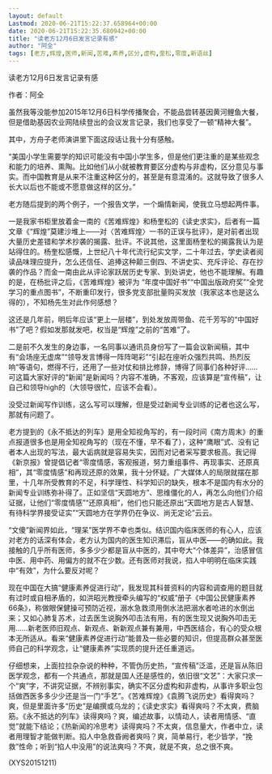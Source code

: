 ```yaml
---
layout: default
Lastmod: 2020-06-21T15:22:37.658964+00:00
date: 2020-06-21T15:22:35.680942+00:00
title: "读老方12月6日发言记录有感"
author: "阿全"
tags: [老方,辉煌,医师,新闻,苦难,素养,区分,虚构,奎松,零度,新语丝]
---
```


读老方12月6日发言记录有感

作者：阿全

虽然我等没能参加2015年12月6日科学传播聚会，不能品尝转基因黄河鲤鱼大餐，但是借助基因农业网陆续登出的会议发言记录，我们也享受了一顿“精神大餐”。

其中，方舟子老师演讲里下面这段话让我十分有感触。

“美国小学生需要学的知识可能没有中国小学生多，但是他们更注重的是某些观念和能力的培养、熏陶。比如他们从小就被教育要区分虚构与非虚构，区分意见与事实。而中国教育是从来不注重这种区分的，甚至是有意混淆的。这就导致了很多人长大以后也不能或不愿意做这样的区分。”

老方随后提到的两个例子，一个报告文学，一个煽情新闻，使我立马想起两件事。

一是我家书柜里放着金一南的《苦难辉煌》和杨奎松的《读史求实》，后者有一篇文章《“辉煌”莫建沙堆上——对〈苦难辉煌〉一书的正误与批评》，是对前者出现大量历史差错和学术抄袭的揭露、批评。不说其他，这里面杨奎松的揭露我认为是站得住的。杨奎松感慨，上世纪八十年代流行纪实文学，二十年过去，学史读者阅读品味理应提升，怎么还信任、追捧这种颠三倒四、不讲史实、充斥评论、存在抄袭的作品？而金一南由此从评论家跃居历史专家、到处讲史，他也不能理解。有趣的是，在杨批评之后，《苦难辉煌》被评为 “年度中国好书”“中国出版政府奖”“全党学习的重点图书”，不断重印发行，很多党支部批量购买发放（我家这本也是这么得的），不知杨先生对此作何感想？

这还是几年前，明后年应该“更上一层楼”，到处发放周带鱼、花千芳写的“中国好书”了吧？假如发那就发吧，权当是“辉煌”之前的“苦难”了。

二是前不久发生的身边事，一名同事以通讯员身份写了一篇会议新闻稿，其中有“会场座无虚席”“领导发言博得一阵阵喝彩”“引起在座听众强烈共鸣、热烈反响”等语句，燃得不行，还用了一些对仗和排比修辞，博得了同事们各种好评……可这篇大家好评的“新闻”是新闻吗？内容不准确，不客观，应该算是“宣传稿”，让自己和领导high的（大领导很忙，应该不会看）。

没受过新闻写作训练，这么写可以理解，但是受过新闻专业训练的记者也这么写，那就有问题了。

老方提到的《永不抵达的列车》是用全知视角写的，有一段时间《南方周末》的重点报道很多也是用全知视角写的（现在不懂，早不看了），这种“鹰眼”式、没有记者本人出现的写法，最大诟病就是容易失实，因而对记者采写要求极高。我记得《新京报》曾提倡记者“零度情感，客观报道，努力重组事件、再现事实、还原真相”，其“零度情感”和再现还原的效果，我十分怀疑。广大媒体人的局限就摆在那里，十几年所受教育的不足，科学理性、科学知识的缺失，根本不是国内有水分的新闻专业训练弥补得了。正如坚信“天圆地方”、思维僵化的人，再怎么向他们介绍证据，让他们“零度情感”“还原真相”，他们也只能还原出“天圆地方是古人智慧、有待科学界接受证实”“天圆地方在学界仍在争议、尚无定论”云云。

“文傻”新闻界如此，“理呆”医学界不幸也类似。结识国内临床医师的有心人，应该对老方的话深有体会，老方认为国内的医生知识滞后，盲从中医——的确如此。我接触的几乎所有医师，多多少少都是盲从中医的，其中夸大“个体差异”，治感冒信中医、用中药、用偏方的就不在少数。还有医师对我说，掐人中明明在临床实践中“有效”，为什么要反对呢？

现在中国在大搞“健康素养促进行动”，我发现其科普资料的内容和调查用的题目就有过时或自相矛盾的，如洪昭光教授牵头编写的“权威”册子《中国公民健康素养66条》，称做眼保健操可预防近视，溺水急救须用倒水法把溺水者呛进的水倒出来；又如心肺复苏术，过去医生说胸外叩击法有用，有的医生现又说胸外叩击无用……新老医师旧观点、新观点、新新观点兼有兼用，中西医结合，有心的受众根本无所适从。看来“健康素养促进行动”能普及一些必要的知识，但提高群众甚至医师自己的科学观念，让“健康素养”实现质的提升还任重道远。

仔细想来，上面拉拉杂杂说的种种，不管伪历史热，“宣传稿”泛滥，还是盲从陈旧医学观念，都有一个共通点，那就是国人还是感性的，依旧很“文艺”：大家只求一个“爽”字，不讲究证据，不辨别事实，确实不区分虚构和非虚构，从事许多职业包括做西医多多少少还是当一门“手艺”。《苦难辉煌》《袁腾飞说历史》看得爽吗？爽，但是里面许多“历史”是编撰或乌龙的；《读史求实》看得爽吗？不太爽，费脑筋。《永不抵达的列车》读得爽吗？爽，编述故事，以情动人，读者用情感、“直觉”就能下结论；《热新闻的冷思考》读得爽吗？不太爽，信息量大，作者中立，读者用理智才能做判断。掐人中急救昏阙者爽吗？爽，简单易行，老少皆学，“挽救”性命；听到“掐人中没用”的说法爽吗？不爽，就是不爽，总之很不爽。

(XYS20151211)

